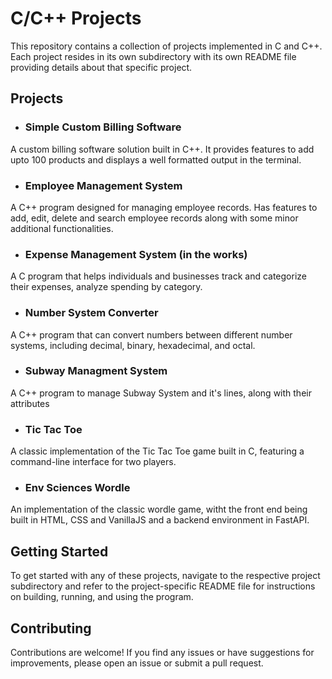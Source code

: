 # C/C++ Projects

This repository contains a collection of projects implemented in C and C++. Each project resides in its own subdirectory with its own README file providing details about that specific project.

## Projects

- ### Simple Custom Billing Software
A custom billing software solution built in C++. It provides features to add upto 100 products and displays a well formatted output in the terminal.

- ### Employee Management System
A C++ program designed for managing employee records. Has features to add, edit, delete and search employee records along with some minor additional functionalities.

- ### Expense Management System (in the works)
A C program that helps individuals and businesses track and categorize their expenses, analyze spending by category.

- ### Number System Converter
A C++ program that can convert numbers between different number systems, including decimal, binary, hexadecimal, and octal.

- ### Subway Managment System 
A C++ program to manage Subway System and it's lines, along with their attributes

- ### Tic Tac Toe
A classic implementation of the Tic Tac Toe game built in C, featuring a command-line interface for two players.

- ### Env Sciences Wordle
An implementation of the classic wordle game, witht the front end being built in HTML, CSS and VanillaJS and a backend environment in FastAPI.
## Getting Started

To get started with any of these projects, navigate to the respective project subdirectory and refer to the project-specific README file for instructions on building, running, and using the program.

## Contributing

Contributions are welcome! If you find any issues or have suggestions for improvements, please open an issue or submit a pull request.
